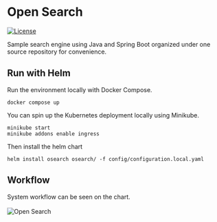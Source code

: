 # Open Search 

[![License](https://img.shields.io/badge/License-Apache%202.0-blue.svg)](https://opensource.org/licenses/Apache-2.0)

Sample search engine using Java and Spring Boot organized
under one source repository for convenience.

## Run with Helm

Run the environment locally with Docker Compose.
```
docker compose up
```

You can spin up the Kubernetes deployment locally using Minikube.

```
minikube start
minikube addons enable ingress
```

Then install the helm chart
```
helm install osearch osearch/ -f config/configuration.local.yaml 
```

## Workflow

System workflow can be seen on the chart.
<br><br>
![Open Search](https://github.com/atolpeko/osearch/assets/83589564/c9e6d3f3-621d-4d89-8a69-7f119ec7eedf)

